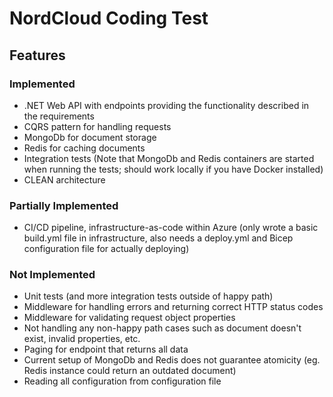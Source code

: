 # NordCloud Coding Test
## Features
### Implemented
- .NET Web API with endpoints providing the functionality described in the requirements
- CQRS pattern for handling requests
- MongoDb for document storage
- Redis for caching documents
- Integration tests (Note that MongoDb and Redis containers are started when running the tests; should work locally if you have Docker installed)
- CLEAN architecture
### Partially Implemented
- CI/CD pipeline, infrastructure-as-code within Azure (only wrote a basic build.yml file in infrastructure, also needs a deploy.yml and Bicep configuration file for actually deploying)
### Not Implemented
- Unit tests (and more integration tests outside of happy path)
- Middleware for handling errors and returning correct HTTP status codes
- Middleware for validating request object properties
- Not handling any non-happy path cases such as document doesn't exist, invalid properties, etc.
- Paging for endpoint that returns all data
- Current setup of MongoDb and Redis does not guarantee atomicity (eg. Redis instance could return an outdated document)
- Reading all configuration from configuration file